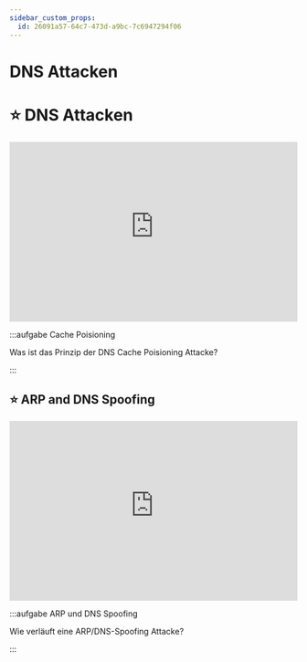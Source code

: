 ```yaml
---
sidebar_custom_props:
  id: 26091a57-64c7-473d-a9bc-7c6947294f06
---
```


# DNS Attacken


# ⭐️ DNS Attacken

<iframe width="100%" height="315" src="https://www.youtube-nocookie.com/embed/czKHFxaO56c?start=1&end=3:00" title="YouTube video player" frameBorder="0" allow="accelerometer; autoplay; clipboard-write; encrypted-media; gyroscope; picture-in-picture" allowFullScreen></iframe>

:::aufgabe Cache Poisioning

Was ist das Prinzip der DNS Cache Poisioning Attacke?

<Answer  type="text"  webKey="307634c6-4014-425d-832d-eca3269ad79f"/>

:::

## ⭐️ ARP and DNS Spoofing

<iframe width="100%" height="315" src="https://www.youtube-nocookie.com/embed/SHkdWNo7SC8" title="YouTube video player" frameBorder="0" allow="accelerometer; autoplay; clipboard-write; encrypted-media; gyroscope; picture-in-picture" allowFullScreen></iframe>

:::aufgabe ARP und DNS Spoofing

Wie verläuft eine ARP/DNS-Spoofing Attacke?

<Answer  type="text"  webKey="832e9fad-b764-42dc-a9c7-b6ea964a8cd0"/>

:::
